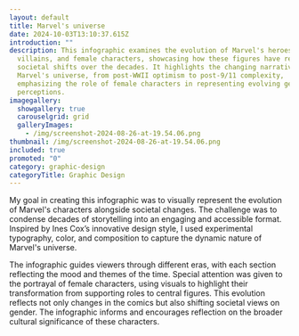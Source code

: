 ```yaml
---
layout: default
title: Marvel's universe
date: 2024-10-03T13:10:37.615Z
introduction: ""
description: This infographic examines the evolution of Marvel's heroes,
  villains, and female characters, showcasing how these figures have reflected
  societal shifts over the decades. It highlights the changing narratives in
  Marvel's universe, from post-WWII optimism to post-9/11 complexity,
  emphasizing the role of female characters in representing evolving gender
  perceptions.
imagegallery:
  showgallery: true
  carouselgrid: grid
  galleryImages:
    - /img/screenshot-2024-08-26-at-19.54.06.png
thumbnail: /img/screenshot-2024-08-26-at-19.54.06.png
included: true
promoted: "0"
category: graphic-design 
categoryTitle: Graphic Design
---
```

My goal in creating this infographic was to visually represent the evolution of Marvel's characters alongside societal changes. The challenge was to condense decades of storytelling into an engaging and accessible format. Inspired by Ines Cox’s innovative design style, I used experimental typography, color, and composition to capture the dynamic nature of Marvel's universe. 

The infographic guides viewers through different eras, with each section reflecting the mood and themes of the time. Special attention was given to the portrayal of female characters, using visuals to highlight their transformation from supporting roles to central figures. This evolution reflects not only changes in the comics but also shifting societal views on gender. The infographic informs and encourages reflection on the broader cultural significance of these characters.
